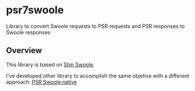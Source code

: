 # psr7swoole
Library to convert Swoole requests to PSR requests and PSR responses to Swoole responses

## Overview

This library is based on [Slim Swoole](https://github.com/pachico/slim-swoole). 

I've developed other library to accomplish the same objetive with a different approach: [PSR Swoole native](https://github.com/imefisto/psr-swoole-native)
